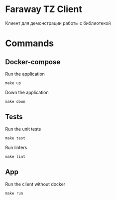 # Faraway TZ Client

Клиент для демонстрации работы с библиотекой

# Commands 

## Docker-compose

Run the application
```
make up
```

Down the application
```
make down
```

## Tests

Run the unit tests
```
make test
```

Run linters
```
make lint
```

## App

Run the client without docker
```
make run
```
